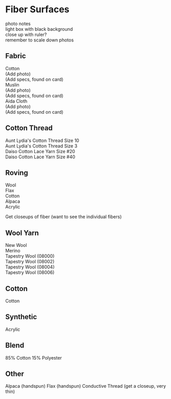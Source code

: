 # Fiber Surfaces

photo notes  
light box with black background  
close up with ruler?  
remember to scale down photos

## Fabric
Cotton  
(Add photo)  
(Add specs, found on card)  
Muslin  
(Add photo)  
(Add specs, found on card)  
Aida Cloth  
(Add photo)  
(Add specs, found on card)  

## Cotton Thread
Aunt Lydia's Cotton Thread Size 10  
Aunt Lydia's Cotton Thread Size 3  
Daiso Cotton Lace Yarn Size #20  
Daiso Cotton Lace Yarn Size #40  

## Roving
Wool  
Flax  
Cotton  
Alpaca  
Acrylic  

Get closeups of fiber (want to see the individual fibers)  

## Wool Yarn
New Wool  
Merino  
Tapestry Wool (08000)  
Tapestry Wool (08002)  
Tapestry Wool (08004)  
Tapestry Wool (08006)  

## Cotton
Cotton

## Synthetic
Acrylic

## Blend
85% Cotton 15% Polyester

## Other
Alpaca (handspun)
Flax (handspun)
Conductive Thread (get a closeup, very thin)
